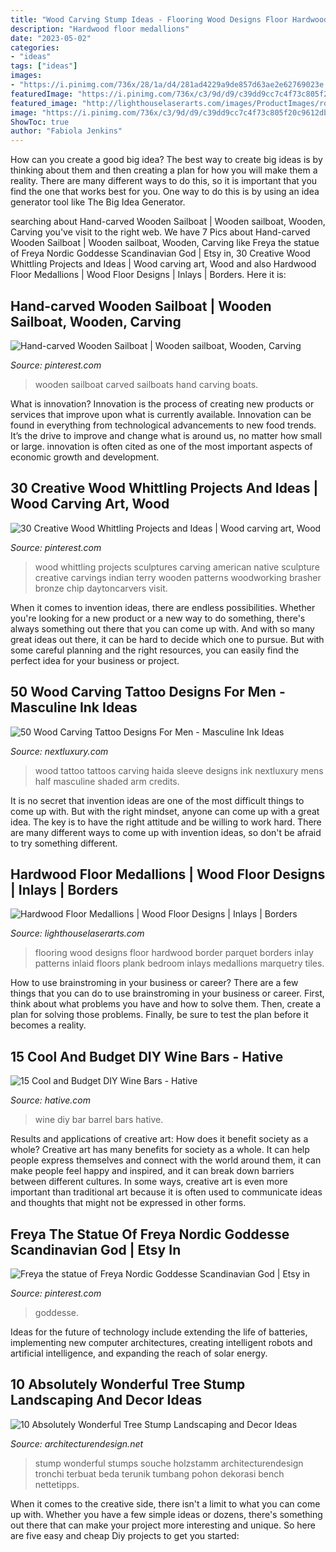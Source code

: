 ```yaml
---
title: "Wood Carving Stump Ideas - Flooring Wood Designs Floor Hardwood Border Parquet Borders Inlay Patterns Inlaid Floors Plank Bedroom Inlays Medallions Marquetry Tiles"
description: "Hardwood floor medallions"
date: "2023-05-02"
categories:
- "ideas"
tags: ["ideas"]
images:
- "https://i.pinimg.com/736x/28/1a/d4/281ad4229a9de857d63ae2e62769023e.jpg"
featuredImage: "https://i.pinimg.com/736x/c3/9d/d9/c39dd9cc7c4f73c805f20c9612dbda04.jpg"
featured_image: "http://lighthouselaserarts.com/images/ProductImages/rope3D/rope-border-y-01.jpg"
image: "https://i.pinimg.com/736x/c3/9d/d9/c39dd9cc7c4f73c805f20c9612dbda04.jpg"
ShowToc: true
author: "Fabiola Jenkins"
---
```



How can you create a good big idea?
The best way to create big ideas is by thinking about them and then creating a plan for how you will make them a reality. There are many different ways to do this, so it is important that you find the one that works best for you. One way to do this is by using an idea generator tool like The Big Idea Generator.

	

		
searching about Hand-carved Wooden Sailboat | Wooden sailboat, Wooden, Carving you've visit to the right web. We have 7 Pics about Hand-carved Wooden Sailboat | Wooden sailboat, Wooden, Carving like Freya the statue of Freya Nordic Goddesse Scandinavian God | Etsy in, 30 Creative Wood Whittling Projects and Ideas | Wood carving art, Wood and also Hardwood Floor Medallions | Wood Floor Designs | Inlays | Borders. Here it is:
		
    
## Hand-carved Wooden Sailboat | Wooden Sailboat, Wooden, Carving

<img loading=lazy src="https://i.pinimg.com/736x/4f/c9/29/4fc929d54bde7200ff76bc69255a5fb2--wooden-sailboat-wooden-boats.jpg" onerror="this.onerror=null;this.src='https://tse4.mm.bing.net/th?id=OIP.EZ_p4eSivqW8SsxXJ-6gXwHaJ4&amp;pid=15.1';" alt="Hand-carved Wooden Sailboat | Wooden sailboat, Wooden, Carving">

_Source: pinterest.com_

>wooden sailboat carved sailboats hand carving boats. 

	

What is innovation?
Innovation is the process of creating new products or services that improve upon what is currently available. Innovation can be found in everything from technological advancements to new food trends. It’s the drive to improve and change what is around us, no matter how small or large. innovation is often cited as one of the most important aspects of economic growth and development.

    
## 30 Creative Wood Whittling Projects And Ideas | Wood Carving Art, Wood

<img loading=lazy src="https://i.pinimg.com/736x/c3/9d/d9/c39dd9cc7c4f73c805f20c9612dbda04.jpg" onerror="this.onerror=null;this.src='https://tse3.mm.bing.net/th?id=OIP.Rt1BdmoMKcgoo5rmDAyCRQHaNA&amp;pid=15.1';" alt="30 Creative Wood Whittling Projects and Ideas | Wood carving art, Wood">

_Source: pinterest.com_

>wood whittling projects sculptures carving american native sculpture creative carvings indian terry wooden patterns woodworking brasher bronze chip daytoncarvers visit. 

	

When it comes to invention ideas, there are endless possibilities. Whether you're looking for a new product or a new way to do something, there's always something out there that you can come up with. And with so many great ideas out there, it can be hard to decide which one to pursue. But with some careful planning and the right resources, you can easily find the perfect idea for your business or project.

    
## 50 Wood Carving Tattoo Designs For Men - Masculine Ink Ideas

<img loading=lazy src="http://nextluxury.com/wp-content/uploads/red-and-white-ink-mens-shaded-wood-carving-haida-tattoos-half-sleeve.jpg" onerror="this.onerror=null;this.src='https://tse2.mm.bing.net/th?id=OIP.wttJghH9UIxKHetjgUkViQHaHJ&amp;pid=15.1';" alt="50 Wood Carving Tattoo Designs For Men - Masculine Ink Ideas">

_Source: nextluxury.com_

>wood tattoo tattoos carving haida sleeve designs ink nextluxury mens half masculine shaded arm credits. 

	

It is no secret that invention ideas are one of the most difficult things to come up with. But with the right mindset, anyone can come up with a great idea. The key is to have the right attitude and be willing to work hard. There are many different ways to come up with invention ideas, so don't be afraid to try something different.

    
## Hardwood Floor Medallions | Wood Floor Designs | Inlays | Borders

<img loading=lazy src="http://lighthouselaserarts.com/images/ProductImages/rope3D/rope-border-y-01.jpg" onerror="this.onerror=null;this.src='https://tse4.mm.bing.net/th?id=OIP.2y527vlnqZfYC-Vj_JRieQHaJ4&amp;pid=15.1';" alt="Hardwood Floor Medallions | Wood Floor Designs | Inlays | Borders">

_Source: lighthouselaserarts.com_

>flooring wood designs floor hardwood border parquet borders inlay patterns inlaid floors plank bedroom inlays medallions marquetry tiles. 

	

How to use brainstroming in your business or career?
There are a few things that you can do to use brainstroming in your business or career. First, think about what problems you have and how to solve them. Then, create a plan for solving those problems. Finally, be sure to test the plan before it becomes a reality.

    
## 15 Cool And Budget DIY Wine Bars - Hative

<img loading=lazy src="https://hative.com/wp-content/uploads/2015/05/diy-wine-bars/16-diy-wine-bars.jpg" onerror="this.onerror=null;this.src='https://tse2.mm.bing.net/th?id=OIP.M7dlEcmnI5pM-t_8sfH3hAHaJ6&amp;pid=15.1';" alt="15 Cool and Budget DIY Wine Bars - Hative">

_Source: hative.com_

>wine diy bar barrel bars hative. 

	

Results and applications of creative art: How does it benefit society as a whole?
Creative art has many benefits for society as a whole. It can help people express themselves and connect with the world around them, it can make people feel happy and inspired, and it can break down barriers between different cultures. In some ways, creative art is even more important than traditional art because it is often used to communicate ideas and thoughts that might not be expressed in other forms.

    
## Freya The Statue Of Freya Nordic Goddesse Scandinavian God | Etsy In

<img loading=lazy src="https://i.pinimg.com/736x/28/1a/d4/281ad4229a9de857d63ae2e62769023e.jpg" onerror="this.onerror=null;this.src='https://tse1.mm.bing.net/th?id=OIP.ZWO5XK-vKkgtIgpyGhAybAHaJ3&amp;pid=15.1';" alt="Freya the statue of Freya Nordic Goddesse Scandinavian God | Etsy in">

_Source: pinterest.com_

>goddesse. 

	

Ideas for the future of technology include extending the life of batteries, implementing new computer architectures, creating intelligent robots and artificial intelligence, and expanding the reach of solar energy.

    
## 10 Absolutely Wonderful Tree Stump Landscaping And Decor Ideas

<img loading=lazy src="https://cdn.architecturendesign.net/wp-content/uploads/2016/06/5-1.jpg" onerror="this.onerror=null;this.src='https://tse4.mm.bing.net/th?id=OIP.dpDU1Lo2vg_bzfy4eKP62gHaEd&amp;pid=15.1';" alt="10 Absolutely Wonderful Tree Stump Landscaping and Decor Ideas">

_Source: architecturendesign.net_

>stump wonderful stumps souche holzstamm architecturendesign tronchi terbuat beda terunik tumbang pohon dekorasi bench nettetipps. 

	

When it comes to the creative side, there isn't a limit to what you can come up with. Whether you have a few simple ideas or dozens, there's something out there that can make your project more interesting and unique. So here are five easy and cheap Diy projects to get you started: 

